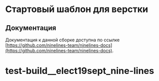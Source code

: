 # Стартовый шаблон для верстки

## Документация

Документация к данной сборке доступна по ссылке [https://github.com/ninelines-team/ninelines-docs](https://github.com/ninelines-team/ninelines-docs).
# test-build__elect19sept_nine-lines
